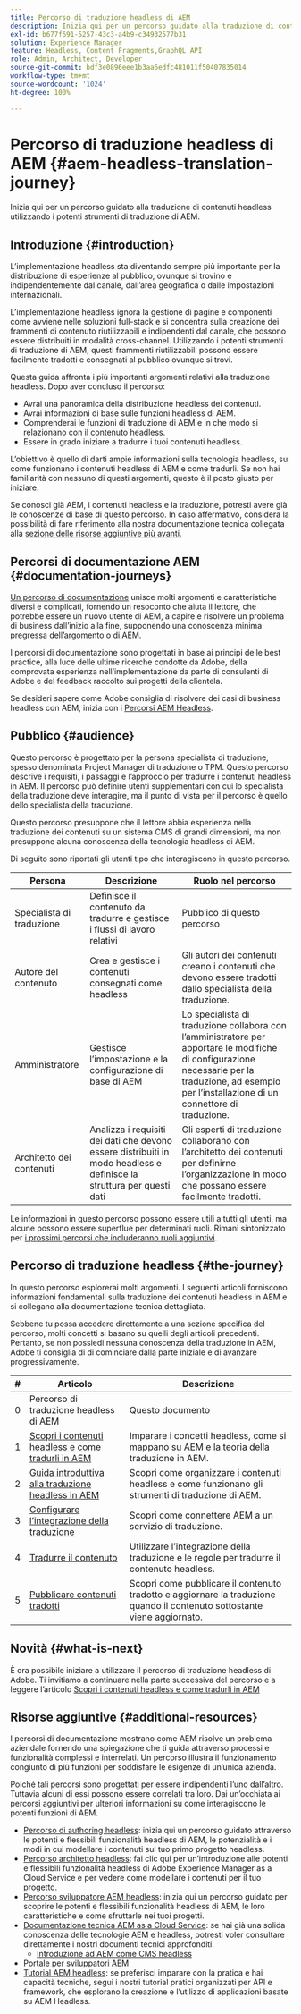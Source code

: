 ```yaml
---
title: Percorso di traduzione headless di AEM
description: Inizia qui per un percorso guidato alla traduzione di contenuti headless utilizzando i potenti strumenti di traduzione di AEM.
exl-id: b677f691-5257-43c3-a4b9-c34932577b31
solution: Experience Manager
feature: Headless, Content Fragments,GraphQL API
role: Admin, Architect, Developer
source-git-commit: bdf3e0896eee1b3aa6edfc481011f50407835014
workflow-type: tm+mt
source-wordcount: '1024'
ht-degree: 100%

---
```


# Percorso di traduzione headless di AEM {#aem-headless-translation-journey}

Inizia qui per un percorso guidato alla traduzione di contenuti headless utilizzando i potenti strumenti di traduzione di AEM.

## Introduzione {#introduction}

L’implementazione headless sta diventando sempre più importante per la distribuzione di esperienze al pubblico, ovunque si trovino e indipendentemente dal canale, dall’area geografica o dalle impostazioni internazionali.

L’implementazione headless ignora la gestione di pagine e componenti come avviene nelle soluzioni full-stack e si concentra sulla creazione dei frammenti di contenuto riutilizzabili e indipendenti dal canale, che possono essere distribuiti in modalità cross-channel. Utilizzando i potenti strumenti di traduzione di AEM, questi frammenti riutilizzabili possono essere facilmente tradotti e consegnati al pubblico ovunque si trovi.

Questa guida affronta i più importanti argomenti relativi alla traduzione headless. Dopo aver concluso il percorso:

* Avrai una panoramica della distribuzione headless dei contenuti.
* Avrai informazioni di base sulle funzioni headless di AEM.
* Comprenderai le funzioni di traduzione di AEM e in che modo si relazionano con il contenuto headless.
* Essere in grado iniziare a tradurre i tuoi contenuti headless.

L’obiettivo è quello di darti ampie informazioni sulla tecnologia headless, su come funzionano i contenuti headless di AEM e come tradurli. Se non hai familiarità con nessuno di questi argomenti, questo è il posto giusto per iniziare.

Se conosci già AEM, i contenuti headless e la traduzione, potresti avere già le conoscenze di base di questo percorso. In caso affermativo, considera la possibilità di fare riferimento alla nostra documentazione tecnica collegata alla [sezione delle risorse aggiuntive più avanti.](#additional-resources)

## Percorsi di documentazione AEM {#documentation-journeys}

[Un percorso di documentazione](/help/journey-documentation/documentation-journeys.md) unisce molti argomenti e caratteristiche diversi e complicati, fornendo un resoconto che aiuta il lettore, che potrebbe essere un nuovo utente di AEM, a capire e risolvere un problema di business dall’inizio alla fine, supponendo una conoscenza minima pregressa dell’argomento o di AEM.

I percorsi di documentazione sono progettati in base ai principi delle best practice, alla luce delle ultime ricerche condotte da Adobe, della comprovata esperienza nell’implementazione da parte di consulenti di Adobe e del feedback raccolto sui progetti della clientela.

Se desideri sapere come Adobe consiglia di risolvere dei casi di business headless con AEM, inizia con i [Percorsi AEM Headless](/help/journey-documentation/documentation-journeys.md).

## Pubblico {#audience}

Questo percorso è progettato per la persona specialista di traduzione, spesso denominata Project Manager di traduzione o TPM. Questo percorso descrive i requisiti, i passaggi e l’approccio per tradurre i contenuti headless in AEM. Il percorso può definire utenti supplementari con cui lo specialista della traduzione deve interagire, ma il punto di vista per il percorso è quello dello specialista della traduzione.

Questo percorso presuppone che il lettore abbia esperienza nella traduzione dei contenuti su un sistema CMS di grandi dimensioni, ma non presuppone alcuna conoscenza della tecnologia headless di AEM.

Di seguito sono riportati gli utenti tipo che interagiscono in questo percorso.

| Persona | Descrizione | Ruolo nel percorso |
|---|---|---|
| Specialista di traduzione | Definisce il contenuto da tradurre e gestisce i flussi di lavoro relativi | Pubblico di questo percorso |
| Autore del contenuto | Crea e gestisce i contenuti consegnati come headless | Gli autori dei contenuti creano i contenuti che devono essere tradotti dallo specialista della traduzione. |
| Amministratore | Gestisce l’impostazione e la configurazione di base di AEM | Lo specialista di traduzione collabora con l’amministratore per apportare le modifiche di configurazione necessarie per la traduzione, ad esempio per l’installazione di un connettore di traduzione. |
| Architetto dei contenuti | Analizza i requisiti dei dati che devono essere distribuiti in modo headless e definisce la struttura per questi dati | Gli esperti di traduzione collaborano con l’architetto dei contenuti per definirne l’organizzazione in modo che possano essere facilmente tradotti. |

Le informazioni in questo percorso possono essere utili a tutti gli utenti, ma alcune possono essere superflue per determinati ruoli. Rimani sintonizzato per [i prossimi percorsi che includeranno ruoli aggiuntivi](/help/journey-documentation/documentation-journeys.md#journeys).

## Percorso di traduzione headless {#the-journey}

In questo percorso esplorerai molti argomenti. I seguenti articoli forniscono informazioni fondamentali sulla traduzione dei contenuti headless in AEM e si collegano alla documentazione tecnica dettagliata.

Sebbene tu possa accedere direttamente a una sezione specifica del percorso, molti concetti si basano su quelli degli articoli precedenti. Pertanto, se non possiedi nessuna conoscenza della traduzione in AEM, Adobe ti consiglia di di cominciare dalla parte iniziale e di avanzare progressivamente.

| # | Articolo | Descrizione |
|---|---|---|
| 0 | Percorso di traduzione headless di AEM | Questo documento |
| 1 | [Scopri i contenuti headless e come tradurli in AEM](learn-about.md) | Imparare i concetti headless, come si mappano su AEM e la teoria della traduzione in AEM. |
| 2 | [Guida introduttiva alla traduzione headless in AEM](getting-started.md) | Scopri come organizzare i contenuti headless e come funzionano gli strumenti di traduzione di AEM. |
| 3 | [Configurare l’integrazione della traduzione](configure-connector.md) | Scopri come connettere AEM a un servizio di traduzione. |
| 4 | [Tradurre il contenuto](translate-content.md) | Utilizzare l’integrazione della traduzione e le regole per tradurre il contenuto headless. |
| 5 | [Pubblicare contenuti tradotti](publish-content.md) | Scopri come pubblicare il contenuto tradotto e aggiornare la traduzione quando il contenuto sottostante viene aggiornato. |

## Novità {#what-is-next}

È ora possibile iniziare a utilizzare il percorso di traduzione headless di Adobe. Ti invitiamo a continuare nella parte successiva del percorso e a leggere l’articolo [Scopri i contenuti headless e come tradurli in AEM](learn-about.md)

## Risorse aggiuntive {#additional-resources}

I percorsi di documentazione mostrano come AEM risolve un problema aziendale fornendo una spiegazione che ti guida attraverso processi e funzionalità complessi e interrelati. Un percorso illustra il funzionamento congiunto di più funzioni per soddisfare le esigenze di un’unica azienda.

Poiché tali percorsi sono progettati per essere indipendenti l’uno dall’altro. Tuttavia alcuni di essi possono essere correlati tra loro. Dai un’occhiata ai percorsi aggiuntivi per ulteriori informazioni su come interagiscono le potenti funzioni di AEM.

* [Percorso di authoring headless](/help/journey-headless/author/overview.md): inizia qui un percorso guidato attraverso le potenti e flessibili funzionalità headless di AEM, le potenzialità e i modi in cui modellare i contenuti sul tuo primo progetto headless.
* [Percorso architetto headless](/help/journey-headless/architect/overview.md): fai clic qui per un’introduzione alle potenti e flessibili funzionalità headless di Adobe Experience Manager as a Cloud Service e per vedere come modellare i contenuti per il tuo progetto.
* [Percorso sviluppatore AEM headless](/help/journey-headless/developer/overview.md): inizia qui un percorso guidato per scoprire le potenti e flessibili funzionalità headless di AEM, le loro caratteristiche e come sfruttarle nei tuoi progetti.
* [Documentazione tecnica AEM as a Cloud Service](https://experienceleague.adobe.com/docs/experience-manager-cloud-service.html?lang=it): se hai già una solida conoscenza delle tecnologie AEM e headless, potresti voler consultare direttamente i nostri documenti tecnici approfonditi.
   * [Introduzione ad AEM come CMS headless](/help/headless/introduction.md)
* [Portale per sviluppatori AEM](https://experienceleague.adobe.com/landing/experience-manager/headless/developer.html?lang=it)
* [Tutorial AEM headless](https://experienceleague.adobe.com/docs/experience-manager-learn/getting-started-with-aem-headless/overview.html?lang=it): se preferisci imparare con la pratica e hai capacità tecniche, segui i nostri tutorial pratici organizzati per API e framework, che esplorano la creazione e l’utilizzo di applicazioni basate su AEM Headless.
